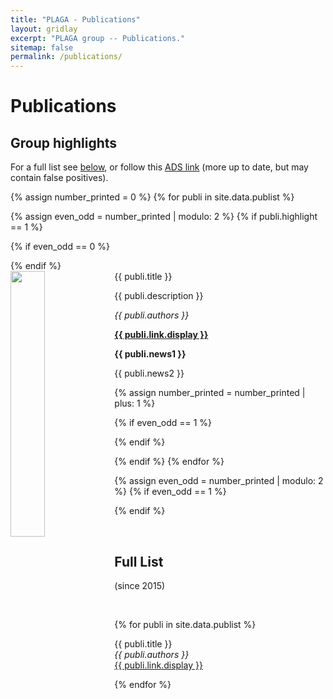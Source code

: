 ```yaml
---
title: "PLAGA - Publications"
layout: gridlay
excerpt: "PLAGA group -- Publications."
sitemap: false
permalink: /publications/
---
```



# Publications

## Group highlights

For a full list see [below](#full-list), or follow this [ADS link](https://ui.adsabs.harvard.edu/search/filter_database_fq_database=AND&filter_database_fq_database=database%3A%22astronomy%22&filter_property_fq_property=AND&filter_property_fq_property=property%3A%22refereed%22&fq=%7B!type%3Daqp%20v%3D%24fq_database%7D&fq=%7B!type%3Daqp%20v%3D%24fq_property%7D&fq_database=(database%3A%22astronomy%22)&fq_property=(property%3A%22refereed%22)&q=author%3A(%22Cuadra%2C%20Jorge%22%20or%20%22Montesinos%2C%20M%22%20or%20%22Dunhill%2C%20A%22%20or%20%22Faramaz%2C%20V%22%20or%20%22Chen%2C%20X%22%20or%20%22Russell%2C%20C%22%20or%20%22Cuello%2C%20N%22%20or%20%22Ronco%22%20or%20%22Guilera%2C%20O%22%20or%20%22del%20Valle%2C%20L%22%20%20or%20%22Sucerquia%2C%20M%22%20or%20%22Stammler%2C%20S%22%20or%20%22Calder%C3%B3n%2C%20D%22%20or%20%22Goicovic%22%20or%20%22Garate%2C%20M%22%20or%20%22Fontecilla%2C%20C%22%20)%20aff%3A(%22catolica%22%20or%20%22adolfo%22%20or%20%22npf%22)%20%20year%3A2015-2021&sort=date%20desc%2C%20bibcode%20desc&p_=0) (more up to date, but may contain false positives).

{% assign number_printed = 0 %}
{% for publi in site.data.publist %}

{% assign even_odd = number_printed | modulo: 2 %}
{% if publi.highlight == 1 %}

{% if even_odd == 0 %}
<div class="row">
{% endif %}

<div class="col-sm-6 clearfix">
 <div class="well">
  <pubtit>{{ publi.title }}</pubtit>
  <img src="{{ site.url }}{{ site.baseurl }}/images/pubpic/{{ publi.image }}" class="img-responsive" width="33%" style="float: left" />
  <p>{{ publi.description }}</p>
  <p><em>{{ publi.authors }}</em></p>
  <p><strong><a href="{{ publi.link.url }}">{{ publi.link.display }}</a></strong></p>
  <p class="text-danger"><strong> {{ publi.news1 }}</strong></p>
  <p> {{ publi.news2 }}</p>
 </div>
</div>

{% assign number_printed = number_printed | plus: 1 %}

{% if even_odd == 1 %}
</div>
{% endif %}

{% endif %}
{% endfor %}

{% assign even_odd = number_printed | modulo: 2 %}
{% if even_odd == 1 %}
</div>
{% endif %}

<p> &nbsp; </p>


## Full List
 (since 2015)
 <p> &nbsp; </p>

{% for publi in site.data.publist %}

  {{ publi.title }} <br />
  <em>{{ publi.authors }} </em><br /><a href="{{ publi.link.url }}">{{ publi.link.display }}</a>

{% endfor %}
